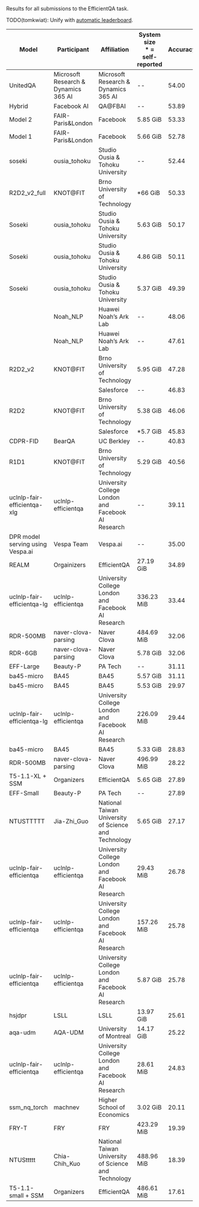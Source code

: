 Results for all submissions to the EfficientQA task.

TODO(tomkwiat): Unify with [automatic leaderboard](https://ai.google.com/research/NaturalQuestions/efficientqa).


| Model                            | Participant                          | Affiliation                                          | System size<br>\* = self-reported | Accuracy |
| -------------------------------- | ------------------------------------ | ---------------------------------------------------- | --------------------------------- | -------- |
| UnitedQA                         | Microsoft Research & Dynamics 365 AI | Microsoft Research & Dynamics 365 AI                 | \--                               | 54.00    |
| Hybrid                           | Facebook AI                          | QA@FBAI                                              | \--                               | 53.89    |
| Model 2                          | FAIR-Paris&London                    | Facebook                                             | 5.85 GiB                          | 53.33    |
| Model 1                          | FAIR-Paris&London                    | Facebook                                             | 5.66 GiB                          | 52.78    |
| soseki                           | ousia\_tohoku                        | Studio Ousia & Tohoku University                     | \--                               | 52.44    |
| R2D2\_v2\_full                   | KNOT@FIT                             | Brno University of Technology                        | \*66 GiB                          | 50.33    |
| Soseki                           | ousia\_tohoku                        | Studio Ousia & Tohoku University                     | 5.63 GiB                          | 50.17    |
| Soseki                           | ousia\_tohoku                        | Studio Ousia & Tohoku University                     | 4.86 GiB                          | 50.11    |
| Soseki                           | ousia\_tohoku                        | Studio Ousia & Tohoku University                     | 5.37 GiB                          | 49.39    |
|                                  | Noah\_NLP                            | Huawei Noah’s Ark Lab                                | \--                               | 48.06    |
|                                  | Noah\_NLP                            | Huawei Noah’s Ark Lab                                | \--                               | 47.61    |
| R2D2\_v2                         | KNOT@FIT                             | Brno University of Technology                        | 5.95 GiB                          | 47.28    |
|                                  |                                      | Salesforce                                           | \--                               | 46.83    |
| R2D2                             | KNOT@FIT                             | Brno University of Technology                        | 5.38 GiB                          | 46.06    |
|                                  |                                      | Salesforce                                           | \*5.7 GiB                         | 45.83    |
| CDPR-FID                         | BearQA                               | UC Berkley                                           | \--                               | 40.83    |
| R1D1                             | KNOT@FIT                             | Brno University of Technology                        | 5.29 GiB                          | 40.56    |
| uclnlp-fair-efficientqa-xlg      | uclnlp-efficientqa                   | University College London and Facebook AI Research   | \--                               | 39.11    |
| DPR model serving using Vespa.ai | Vespa Team                           | Vespa.ai                                             | \--                               | 35.00    |
| REALM                            | Orgainizers                          | EfficientQA                                          | 27.19 GiB                         | 34.89    |
| uclnlp-fair-efficientqa-lg       | uclnlp-efficientqa                   | University College London and Facebook AI Research   | 336.23 MiB                        | 33.44    |
| RDR-500MB                        | naver-clova-parsing                  | Naver Clova                                          | 484.69 MiB                        | 32.06    |
| RDR-6GB                          | naver-clova-parsing                  | Naver Clova                                          | 5.78 GiB                          | 32.06    |
| EFF-Large                        | Beauty-P                             | PA Tech                                              | \--                               | 31.11    |
| ba45-micro                       | BA45                                 | BA45                                                 | 5.57 GiB                          | 31.11    |
| ba45-micro                       | BA45                                 | BA45                                                 | 5.53 GiB                          | 29.97    |
| uclnlp-fair-efficientqa-lg       | uclnlp-efficientqa                   | University College London and Facebook AI Research   | 226.09 MiB                        | 29.44    |
| ba45-micro                       | BA45                                 | BA45                                                 | 5.33 GiB                          | 28.83    |
| RDR-500MB                        | naver-clova-parsing                  | Naver Clova                                          | 496.99 MiB                        | 28.22    |
| T5-1.1-XL + SSM                  | Organizers                           | EfficientQA                                          | 5.65 GiB                          | 27.89    |
| EFF-Small                        | Beauty-P                             | PA Tech                                              | \--                               | 27.89    |
| NTUSTTTTT                        | Jia-Zhi\_Guo                         | National Taiwan University of Science and Technology | 5.65 GiB                          | 27.17    |
| uclnlp-fair-efficientqa          | uclnlp-efficientqa                   | University College London and Facebook AI Research   | 29.43 MiB                         | 26.78    |
| uclnlp-fair-efficientqa          | uclnlp-efficientqa                   | University College London and Facebook AI Research   | 157.26 MiB                        | 25.78    |
| uclnlp-fair-efficientqa          | uclnlp-efficientqa                   | University College London and Facebook AI Research   | 5.87 GiB                          | 25.78    |
| hsjdpr                           | LSLL                                 | LSLL                                                 | 13.97 GiB                         | 25.61    |
| aqa-udm                          | AQA-UDM                              | University of Montreal                               | 14.17 GiB                         | 25.22    |
| uclnlp-fair-efficientqa          | uclnlp-efficientqa                   | University College London and Facebook AI Research   | 28.61 MiB                         | 24.83    |
| ssm\_nq\_torch                   | machnev                              | Higher School of Economics                           | 3.02 GiB                          | 20.11    |
| FRY-T                            | FRY                                  | FRY                                                  | 423.29 MiB                        | 19.39    |
| NTUSttttt                        | Chia-Chih\_Kuo                       | National Taiwan University of Science and Technology | 488.96 MiB                        | 18.39    |
| T5-1.1-small + SSM               | Organizers                           | EfficientQA                                          | 486.61 MiB                        | 17.61    |
